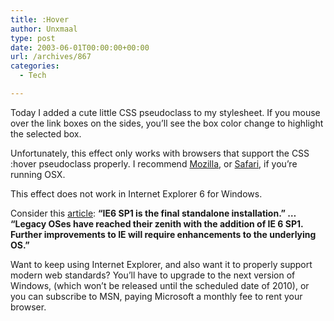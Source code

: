 ```yaml
---
title: :Hover
author: Unxmaal
type: post
date: 2003-06-01T00:00:00+00:00
url: /archives/867
categories:
  - Tech

---
```

Today I added a cute little CSS pseudoclass to my stylesheet. If you mouse over the link boxes on the sides, you&#8217;ll see the box color change to highlight the selected box.

Unfortunately, this effect only works with browsers that support the CSS :hover pseudoclass properly. I recommend [Mozilla][1], or [Safari][2], if you&#8217;re running OSX.

This effect does not work in Internet Explorer 6 for Windows. 

Consider this [article][3]:  **&#8220;IE6 SP1 is the final standalone installation.&#8221; &#8230; &#8220;Legacy OSes have reached their zenith with the addition of IE 6 SP1. Further improvements to IE will require enhancements to the underlying OS.&#8221;**

Want to keep using Internet Explorer, and also want it to properly support modern web standards? You&#8217;ll have to upgrade to the next version of Windows, (which won&#8217;t be released until the scheduled date of 2010), or you can subscribe to MSN, paying Microsoft a monthly fee to rent your browser.

 [1]: http://mozilla.org
 [2]: http://apple.com/safari
 [3]: http://www.microsoft.com/technet/treeview/default.asp?url=/technet/itcommunity/chats/trans/ie/ie0507.asp